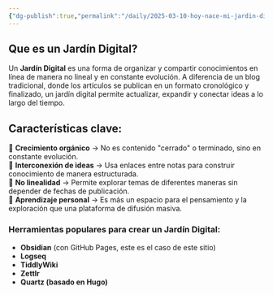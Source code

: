 ```yaml
---
{"dg-publish":true,"permalink":"/daily/2025-03-10-hoy-nace-mi-jardin-digital/","tags":["daily"],"created":"2025-03-10T17:27:44.619-05:00","updated":"2025-03-10T18:00:24.769-05:00"}
---
```



## Que es un Jardín Digital?
Un **Jardín Digital** es una forma de organizar y compartir conocimientos en línea de manera no lineal y en constante evolución. A diferencia de un blog tradicional, donde los artículos se publican en un formato cronológico y finalizado, un jardín digital permite actualizar, expandir y conectar ideas a lo largo del tiempo.

## Características clave:

🌱 **Crecimiento orgánico** → No es contenido "cerrado" o terminado, sino en constante evolución.  
🔗 **Interconexión de ideas** → Usa enlaces entre notas para construir conocimiento de manera estructurada.  
📖 **No linealidad** → Permite explorar temas de diferentes maneras sin depender de fechas de publicación.  
🧠 **Aprendizaje personal** → Es más un espacio para el pensamiento y la exploración que una plataforma de difusión masiva.

### Herramientas populares para crear un Jardín Digital:

- **Obsidian** (con GitHub Pages, este es el caso de este sitio)
- **Logseq**
- **TiddlyWiki**
- **Zettlr**
- **Quartz (basado en Hugo)**

